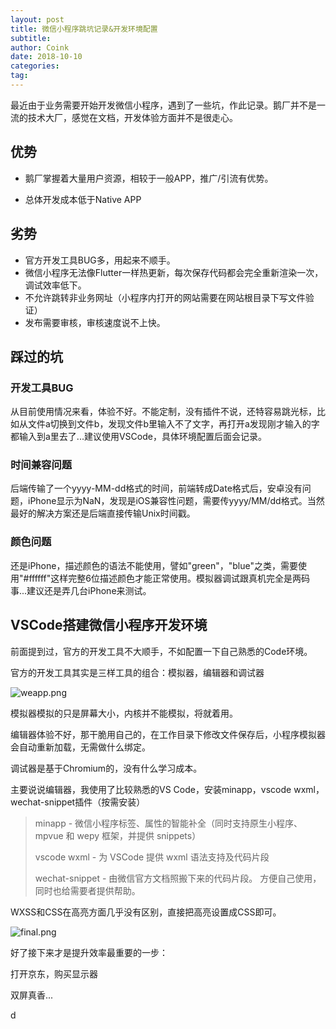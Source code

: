 ```yaml
---
layout: post
title: 微信小程序跳坑记录&开发环境配置
subtitle: 
author: Coink
date: 2018-10-10
categories:
tag:
---
```




最近由于业务需要开始开发微信小程序，遇到了一些坑，作此记录。鹅厂并不是一流的技术大厂，感觉在文档，开发体验方面并不是很走心。



## 优势

- 鹅厂掌握着大量用户资源，相较于一般APP，推广/引流有优势。

- 总体开发成本低于Native APP



## 劣势

- 官方开发工具BUG多，用起来不顺手。
- 微信小程序无法像Flutter一样热更新，每次保存代码都会完全重新渲染一次，调试效率低下。
- 不允许跳转非业务网址（小程序内打开的网站需要在网站根目录下写文件验证）
- 发布需要审核，审核速度说不上快。



## 踩过的坑

### 开发工具BUG
从目前使用情况来看，体验不好。不能定制，没有插件不说，还特容易跳光标，比如从文件a切换到文件b，发现文件b里输入不了文字，再打开a发现刚才输入的字都输入到a里去了...建议使用VSCode，具体环境配置后面会记录。

### 时间兼容问题

后端传输了一个yyyy-MM-dd格式的时间，前端转成Date格式后，安卓没有问题，iPhone显示为NaN，发现是iOS兼容性问题，需要传yyyy/MM/dd格式。当然最好的解决方案还是后端直接传输Unix时间戳。

### 颜色问题

还是iPhone，描述颜色的语法不能使用，譬如"green"，"blue"之类，需要使用"#ffffff"这样完整6位描述颜色才能正常使用。模拟器调试跟真机完全是两码事...建议还是弄几台iPhone来测试。



## VSCode搭建微信小程序开发环境

前面提到过，官方的开发工具不大顺手，不如配置一下自己熟悉的Code环境。

官方的开发工具其实是三样工具的组合：模拟器，编辑器和调试器

![weapp.png](https://i.loli.net/2018/10/11/5bbecfecd23a8.png)

模拟器模拟的只是屏幕大小，内核并不能模拟，将就着用。

编辑器体验不好，那干脆用自己的，在工作目录下修改文件保存后，小程序模拟器会自动重新加载，无需做什么绑定。

调试器是基于Chromium的，没有什么学习成本。

主要说说编辑器，我使用了比较熟悉的VS Code，安装minapp，vscode wxml，wechat-snippet插件（按需安装）

> minapp - 微信小程序标签、属性的智能补全（同时支持原生小程序、mpvue 和 wepy 框架，并提供 snippets）
>
> vscode wxml - 为 VSCode 提供 wxml 语法支持及代码片段
>
> wechat-snippet - 由微信官方文档照搬下来的代码片段。 方便自己使用，同时也给需要者提供帮助。

WXSS和CSS在高亮方面几乎没有区别，直接把高亮设置成CSS即可。



![final.png](https://i.loli.net/2018/10/11/5bbf4134475c9.png)



好了接下来才是提升效率最重要的一步：

打开京东，购买显示器

双屏真香...

d